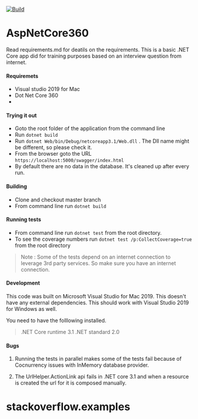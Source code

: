 [![Build](https://github.com/soundarmoorthy/AspNetCore360/actions/workflows/build.yml/badge.svg?branch=master)](https://github.com/soundarmoorthy/AspNetCore360/actions/workflows/build.yml)

# AspNetCore360
Read requirements.md for deatils on the requirements. This is a basic .NET Core app did for training purposes  based on an interview question from internet.

#### Requiremets 
* Visual studio 2019 for Mac
* Dot Net Core 360
* 

#### Trying it out
* Goto  the root folder of the application from the command line
* Run `dotnet build`
* Run `dotnet Web/bin/Debug/netcoreapp3.1/Web.dll` . The Dll name might be different, so please check it. 
* From the browser goto the URL `https://localhost:5000/swagger/index.html`
* By default there are no data in the  database. It's cleaned up after every run.

#### Building 
* Clone and checkout master branch
* From command line run `dotnet build`


#### Running tests
* From command line run `dotnet test` from the root directory. 
* To see the coverage numbers run `dotnet test /p:CollectCoverage=true` from the root directory

> Note : Some of the tests depend on an internet connection to leverage 3rd party services. So 
> make sure you have an internet connection. 


#### Development

This code was built on Microsoft Visual Studio for Mac 2019. This doesn't have any external 
dependencies. This should work with Visual Studio 2019 for Windows as well.

You need to have the folllowing installed. 
> .NET Core runtime 3.1 
> .NET standard 2.0

#### Bugs 
1. Running the tests in parallel makes some of the tests fail because of Cocnurrency issues
with InMemory database provider.

2. The UrlHelper.ActionLink api fails in .NET core 3.1 and when a resource is created the 
url for it is composed manually.
# stackoverflow.examples
